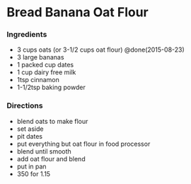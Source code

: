 # Bread Banana Oat Flour

### Ingredients
- 3 cups oats (or 3-1/2 cups oat flour) @done(2015-08-23)
- 3 large bananas
- 1 packed cup dates
- 1 cup dairy free milk
- 1tsp cinnamon
- 1-1/2tsp baking powder

### Directions
- blend oats to make flour
- set aside
- pit dates
- put everything but oat flour in food processor
- blend until smooth
- add oat flour and blend
- put in pan
- 350 for 1.15 